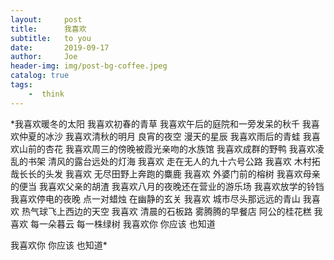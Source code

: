 ```yaml
---
layout:     post
title:      我喜欢
subtitle:   to you
date:       2019-09-17
author:     Joe
header-img: img/post-bg-coffee.jpeg
catalog: true
tags:
    -  think   
---
```


*我喜欢暖冬的太阳
我喜欢初春的青草
我喜欢午后的庭院和一旁发呆的秋千
我喜欢仲夏的冰沙
我喜欢清秋的明月
良宵的夜空 漫天的星辰
我喜欢雨后的青蛙
我喜欢山前的杏花
我喜欢周三的傍晚被霞光亲吻的水族馆
我喜欢成群的野鸭
我喜欢凌乱的书架
清风的露台远处的灯海
我喜欢 走在无人的九十六号公路
我喜欢 木村拓哉长长的头发
我喜欢 无尽田野上奔跑的麋鹿
我喜欢 外婆门前的榕树
我喜欢母亲的便当
我喜欢父亲的胡渣
我喜欢八月的夜晚还在营业的游乐场
我喜欢放学的铃铛
我喜欢停电的夜晚
点一对蜡烛 在幽静的玄关
我喜欢 城市尽头那远远的青山
我喜欢 热气球飞上西边的天空
我喜欢 清晨的石板路
雾腾腾的早餐店 阿公的桂花糕
我喜欢 每一朵暮云 每一株绿树
我喜欢你 你应该 也知道

我喜欢你 你应该 也知道*
